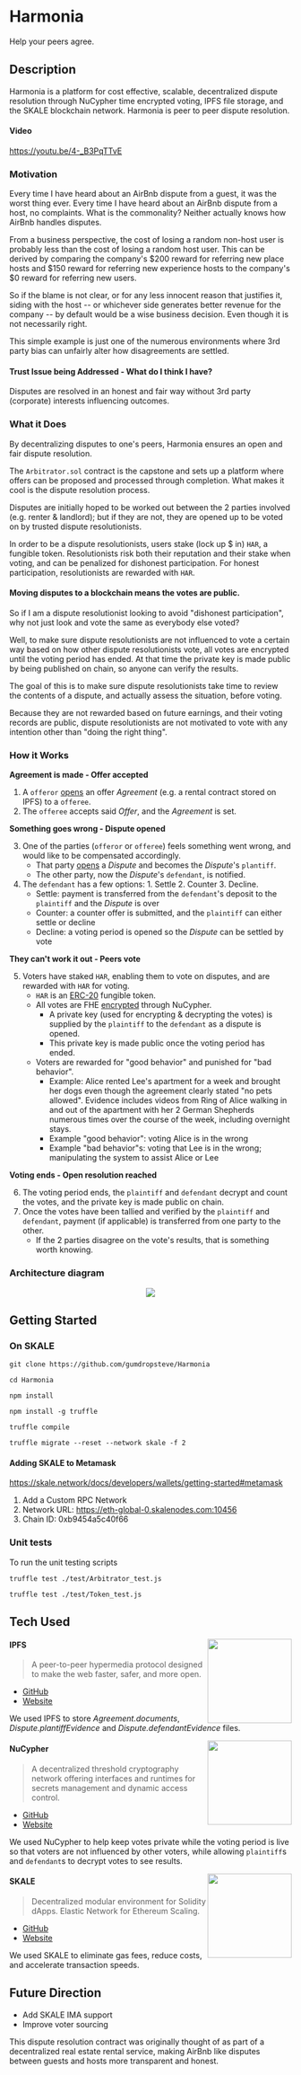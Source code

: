 # Harmonia
Help your peers agree.

## Description
Harmonia is a platform for cost effective, scalable, decentralized dispute resolution through NuCypher time encrypted voting, IPFS file storage, and the SKALE blockchain network. Harmonia is peer to peer dispute resolution.

#### Video
https://youtu.be/4-_B3PqTTvE

### Motivation
Every time I have heard about an AirBnb dispute from a guest, it was the worst thing ever. Every time I have heard about an AirBnb dispute from a host, no complaints. What is the commonality? Neither actually knows how AirBnb handles disputes.

From a business perspective, the cost of losing a random non-host user is probably less than the cost of losing a random host user. This can be derived by comparing the company's $200 reward for referring new place hosts and $150 reward for referring new experience hosts to the company's $0 reward for referring new users.

So if the blame is not clear, or for any less innocent reason that justifies it, siding with the host -- or whichever side generates better revenue for the company -- by default would be a wise business decision. Even though it is not necessarily right.

This simple example is just one of the numerous environments where 3rd party bias can unfairly alter how disagreements are settled.

#### Trust Issue being Addressed - What do I think I have?
Disputes are resolved in an honest and fair way without 3rd party (corporate) interests influencing outcomes.

### What it Does
By decentralizing disputes to one's peers, Harmonia ensures an open and fair dispute resolution.

The `Arbitrator.sol` contract is the capstone and sets up a platform where offers can be proposed and processed through completion. What makes it cool is the dispute resolution process.

Disputes are initially hoped to be worked out between the 2 parties involved (e.g. renter & landlord); but if they are not, they are opened up to be voted on by trusted dispute resolutionists.

In order to be a dispute resolutionists, users stake (lock up $ in) `HAR`, a fungible token. Resolutionists risk both their reputation and their stake when voting, and can be penalized for dishonest participation. For honest participation, resolutionists are rewarded with `HAR`.

#### Moving disputes to a blockchain means the votes are public.
So if I am a dispute resolutionist looking to avoid "dishonest participation", why not just look and vote the same as everybody else voted?

Well, to make sure dispute resolutionists are not influenced to vote a certain way based on how other dispute resolutionists vote, all votes are encrypted until the voting period has ended. At that time the private key is made public by being published on chain, so anyone can verify the results.

The goal of this is to make sure dispute resolutionists take time to review the contents of a dispute, and actually assess the situation, before voting.

Because they are not rewarded based on future earnings, and their voting records are public, dispute resolutionists are not motivated to vote with any intention other than "doing the right thing".

### How it Works
**Agreement is made - Offer accepted**

1. A `offeror` [opens](https://github.com/gumdropsteve/dispute-resolution/blob/main/contracts/Arbitrator.sol#L92-L110) an offer _Agreement_ (e.g. a rental contract stored on IPFS) to a `offeree`.
2. The `offeree` accepts said _Offer_, and the _Agreement_ is set.

**Something goes wrong - Dispute opened**

3. One of the parties (`offeror` or `offeree`) feels something went wrong, and would like to be compensated accordingly.
    - That party [opens](https://github.com/gumdropsteve/dispute-resolution/blob/main/contracts/Arbitrator.sol#L139-L176) a _Dispute_ and becomes the _Dispute_'s `plantiff`.
    - The other party, now the _Dispute_'s `defendant`, is notified.
4. The `defendant` has a few options: 1. Settle 2. Counter 3. Decline.
    - Settle: payment is transferred from the `defendant`'s deposit to the `plaintiff` and the _Dispute_ is over
    - Counter: a counter offer is submitted, and the `plaintiff` can either settle or decline
    - Decline: a voting period is opened so the _Dispute_ can be settled by vote
    
**They can't work it out - Peers vote**

5. Voters have staked `HAR`, enabling them to vote on disputes, and are rewarded with `HAR` for voting.
    - `HAR` is an [ERC-20](https://ethereum.org/en/developers/docs/standards/tokens/erc-20/) fungible token.
    - All votes are FHE [encrypted](https://nodejs.org/api/crypto.html#crypto_crypto_hkdf_digest_key_salt_info_keylen_callback) through NuCypher.
        - A private key (used for encrypting & decrypting the votes) is supplied by the `plaintiff` to the `defendant` as a dispute is opened.
        - This private key is made public once the voting period has ended.
    - Voters are rewarded for "good behavior" and punished for "bad behavior".
        - Example: Alice rented Lee's apartment for a week and brought her dogs even though the agreement clearly stated "no pets allowed". Evidence includes videos from Ring of Alice walking in and out of the apartment with her 2 German Shepherds numerous times over the course of the week, including overnight stays.
        - Example "good behavior": voting Alice is in the wrong
        - Example "bad behavior"s: voting that Lee is in the wrong; manipulating the system to assist Alice or Lee

**Voting ends - Open resolution reached**

6. The voting period ends, the `plaintiff` and `defendant` decrypt and count the votes, and the private key is made public on chain.
7. Once the votes have been tallied and verified by the `plaintiff` and `defendant`, payment (if applicable) is transferred from one party to the other.
    - If the 2 parties disagree on the vote's results, that is something worth knowing.

### Architecture diagram
<p align="center">
   <a target="_blank" href="https://youtu.be/jWaRoSa4fzo">
    <img src="https://lh6.googleusercontent.com/cxdySU5sqAjYgaeh4c2xwz2E3LEObmPuNeC-SjIsV6nuXpMxHKBzyxJ9sT8qPvQwF0sraY_ocBwWs2LS7XhXnu-0BH6BisiKXjFuotg6psLBhzEBP1tUML69xLENj2B1lF-guVTq"/>
   </a>
</p>

## Getting Started
### On SKALE
```
git clone https://github.com/gumdropsteve/Harmonia

cd Harmonia

npm install

npm install -g truffle

truffle compile

truffle migrate --reset --network skale -f 2
```

#### Adding SKALE to Metamask
https://skale.network/docs/developers/wallets/getting-started#metamask
1. Add a Custom RPC Network
2. Network URL: https://eth-global-0.skalenodes.com:10456
3. Chain ID: 0xb9454a5c40f66

### Unit tests
To run the unit testing scripts
```
truffle test ./test/Arbitrator_test.js

truffle test ./test/Token_test.js
```

## Tech Used

<img align="right" width="150" height="150" src="https://lh5.googleusercontent.com/P2Fm4GklnCVSPuNnM2eLncdSahp0_pd7LzYJcK6tb-YIT0pdI6v9aElATV71ZGmdKhDsztXa0cW5pRCfmu0rempM5nXoBonM33DfCaUsJKCOQKBKKnwI2VJUqfT0IcJCobd_yreA">

#### IPFS
> A peer-to-peer hypermedia protocol designed to make the web faster, safer, and more open.
- [GitHub](https://github.com/ipfs/ipfs)
- [Website](https://ipfs.io/)

We used IPFS to store _Agreement.documents_, _Dispute.plantiffEvidence_ and _Dispute.defendantEvidence_ files.

<img align="right" width="150" height="150" src="https://lh6.googleusercontent.com/3WDXeY6cvDfW5-P6rmqtun9dRYYCtQa_c4MFqjNssE2CE4h2t8VfG5iHMADLNaX-Mq8kS7hQeEe99DV7lA-1tpCbtxirq6MFuMiJJQoSJU3vrCpNCuzLzbWWby2Ug7qAn9jfeVKt">

#### NuCypher
> A decentralized threshold cryptography network offering interfaces and runtimes for secrets management and dynamic access control.
- [GitHub](https://github.com/nucypher/)
- [Website](https://www.nucypher.com/)

We used NuCypher to help keep votes private while the voting period is live so that voters are not influenced by other voters, while allowing `plaintiff`s and `defendant`s to decrypt votes to see results.

<img align="right" width="150" height="150" src="https://lh3.googleusercontent.com/YSzrZ4MAb3oDhGDo1d0yZ-ET8Bhb5b6RUbKJGXqKPMSFNEt8kKtqDQmyc7TZn6uQJllHQlU6VQxdt3uw2EW_RQEG6dU5py3d3VGcCtOY2U79rbHq5u4rpGFh8lBbnQQzDp7iLO34">

#### SKALE
> Decentralized modular environment for Solidity dApps. Elastic Network for Ethereum Scaling.
- [GitHub](https://github.com/skalenetwork/)
- [Website](https://skale.network/)

We used SKALE to eliminate gas fees, reduce costs, and accelerate transaction speeds.


## Future Direction
- Add SKALE IMA support
- Improve voter sourcing

This dispute resolution contract was originally thought of as part of a decentralized real estate rental service, making AirBnb like disputes between guests and hosts more transparent and honest.
